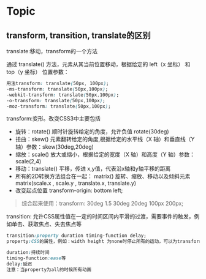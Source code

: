 # Topic

## transform, transition, translate的区别

translate:移动，transform的一个方法

通过 translate() 方法，元素从其当前位置移动，根据给定的 left（x 坐标） 和 top（y 坐标） 位置参数：

```css
用法transform: translate(50px, 100px);
-ms-transform: translate(50px,100px);
-webkit-transform: translate(50px,100px);
-o-transform: translate(50px,100px);
-moz-transform: translate(50px,100px);
```

transform:变形。改变CSS3中主要包括

- 旋转：rotate() 顺时针旋转给定的角度，允许负值 rotate(30deg)
- 扭曲：skew() 元素翻转给定的角度,根据给定的水平线（X 轴）和垂直线（Y 轴）参数：skew(30deg,20deg)
- 缩放：scale() 放大或缩小，根据给定的宽度（X 轴）和高度（Y 轴）参数： scale(2,4)
- 移动：translate() 平移，传进 x,y值，代表沿x轴和y轴平移的距离
- 所有的2D转换方法组合在一起： matrix()  旋转、缩放、移动以及倾斜元素matrix(scale.x , scale.y , translate.x, translate.y)
- 改变起点位置 transform-origin: bottom left;

> 综合起来使用：transform: 30deg 1.5 30deg 20deg 100px 200px;

transition: 允许CSS属性值在一定的时间区间内平滑的过渡，需要事件的触发，例如单击、获取焦点、失去焦点等

```css
transition:property duration timing-function delay;
property:CSS的属性，例如：width height 为none时停止所有的运动，可以为transform

duration:持续时间
timing-function:ease等
delay:延迟
注意：当property为all的时候所有动画
```